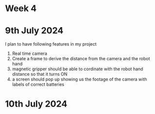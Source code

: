 # Week 4

# 9th July 2024
I plan to have following features in my project
1. Real time camera
2. Create a frame to derive the distance from the camera and the robot hand
3. magnetic gripper should be able to cordinate with the robot hand distance so that it turns ON
4. a screen should pop up showing us the footage of the camera with labels of correct batteries


# 10th July 2024


